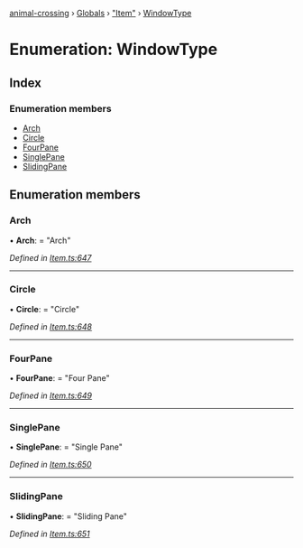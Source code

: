 [animal-crossing](../README.md) › [Globals](../globals.md) › ["Item"](../modules/_item_.md) › [WindowType](_item_.windowtype.md)

# Enumeration: WindowType

## Index

### Enumeration members

* [Arch](_item_.windowtype.md#arch)
* [Circle](_item_.windowtype.md#circle)
* [FourPane](_item_.windowtype.md#fourpane)
* [SinglePane](_item_.windowtype.md#singlepane)
* [SlidingPane](_item_.windowtype.md#slidingpane)

## Enumeration members

###  Arch

• **Arch**: = "Arch"

*Defined in [Item.ts:647](https://github.com/Norviah/animal-crossing/blob/1f4a387/module/types/Item.ts#L647)*

___

###  Circle

• **Circle**: = "Circle"

*Defined in [Item.ts:648](https://github.com/Norviah/animal-crossing/blob/1f4a387/module/types/Item.ts#L648)*

___

###  FourPane

• **FourPane**: = "Four Pane"

*Defined in [Item.ts:649](https://github.com/Norviah/animal-crossing/blob/1f4a387/module/types/Item.ts#L649)*

___

###  SinglePane

• **SinglePane**: = "Single Pane"

*Defined in [Item.ts:650](https://github.com/Norviah/animal-crossing/blob/1f4a387/module/types/Item.ts#L650)*

___

###  SlidingPane

• **SlidingPane**: = "Sliding Pane"

*Defined in [Item.ts:651](https://github.com/Norviah/animal-crossing/blob/1f4a387/module/types/Item.ts#L651)*
